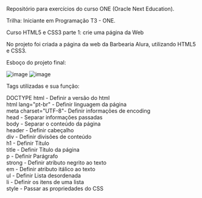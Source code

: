 Repositório para exercícios do curso ONE (Oracle Next Education).


Trilha: Iniciante em Programação T3 - ONE.

Curso HTML5 e CSS3 parte 1: crie uma página da Web

No projeto foi criada a página da web da Barbearia Alura, utilizando HTML5 e CSS3. 

Esboço do projeto final:

![image](https://user-images.githubusercontent.com/78876332/184424101-c1d36a0a-d33a-4009-a402-08f6927eb590.png)
![image](https://user-images.githubusercontent.com/78876332/184424310-3e63f463-9ee4-40f1-841d-595d501787c5.png)


Tags utilizadas e sua função:

DOCTYPE html - Definir a versão do html<br>
html lang="pt-br" - Definir linguagem da página<br>
meta charset="UTF-8"- Definir informações de encoding<br>
head - Separar informações passadas<br>
body - Separar o conteúdo da página<br>
header - Definir cabeçalho<br>
div - Definir divisões de conteúdo<br>
h1 - Definir Título<br>
title - Definir Título da página<br>
p - Definir Parágrafo<br>
strong - Definir atributo negrito ao texto<br>
em - Definir atributo itálico ao texto<br>
ul - Definir Lista desordenada<br>
li - Definir os itens de uma lista<br>
style - Passar as propriedades do CSS <br>




